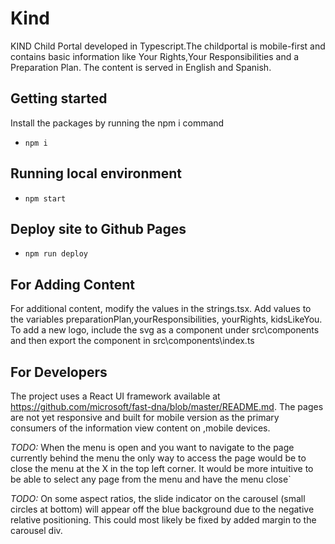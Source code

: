 # Kind
KIND Child Portal developed in Typescript.The childportal is mobile-first and contains basic information like Your Rights,Your Responsibilities and a Preparation Plan. The content is served in English and Spanish.

## Getting started
Install the packages by running the npm i command
- `npm i`

## Running local environment
- `npm start`

## Deploy site to Github Pages
- `npm run deploy`


## For Adding Content
For additional content, modify the values in the strings.tsx. Add values to the variables preparationPlan,yourResponsibilities, yourRights, kidsLikeYou. To add a new logo, include the svg as a component under src\components and then export the component in src\components\index.ts

## For Developers
The project uses a React UI framework available at https://github.com/microsoft/fast-dna/blob/master/README.md. The pages are not yet responsive and built for mobile version as the primary consumers of the information view content on ,mobile devices.

*TODO:* When the menu is open and you want to navigate to the page currently behind the menu the only way to access the page would be to close the menu at the X in the top left corner.  It would be more intuitive to be able to select any page from the menu and have the menu close`

*TODO:* On some aspect ratios, the slide indicator on the carousel (small circles at bottom) will appear off the blue background due to the negative relative positioning. This could most likely be fixed by added margin to the carousel div.

